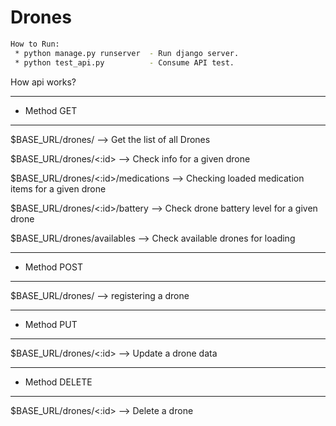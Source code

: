 # Drones

```bash
How to Run:
 * python manage.py runserver  - Run django server.
 * python test_api.py          - Consume API test.
```
How api works?
***
* Method GET
***
$BASE_URL/drones/ --> Get the list of all Drones

$BASE_URL/drones/<:id> --> Check info for a given drone

$BASE_URL/drones/<:id>/medications --> Checking loaded medication items for a given drone

$BASE_URL/drones/<:id>/battery --> Check drone battery level for a given drone

$BASE_URL/drones/availables --> Check available drones for loading
***
* Method POST
***
$BASE_URL/drones/ --> registering a drone
***
* Method PUT
***
$BASE_URL/drones/<:id> --> Update a drone data
***
* Method DELETE
***
$BASE_URL/drones/<:id> --> Delete a drone
